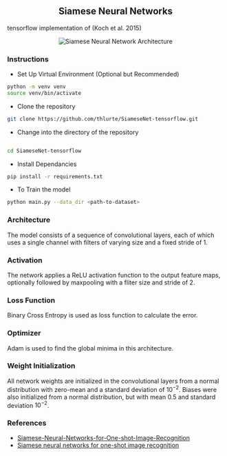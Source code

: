  <h2 align="center">Siamese Neural Networks</h2>
tensorflow implementation of (Koch et al. 2015)
<br>

<p align="center">
  <img src="assets/a.png" alt="Siamese Neural Network Architecture">
</p>


### Instructions

- Set Up Virtual Environment (Optional but Recommended)

```bash
python -m venv venv
source venv/bin/activate 
```

- Clone the repository
```bash
git clone https://github.com/thlurte/SiameseNet-tensorflow.git

```

- Change into the directory of the repository

```bash

cd SiameseNet-tensorflow
```

- Install Dependancies

```bash
pip install -r requirements.txt
```

- To Train the model

```bash
python main.py --data_dir <path-to-dataset>

```


###  Architecture

The model consists of a sequence of convolutional layers, each of which uses a single channel with filters of varying size and a fixed stride of 1.



### Activation 

The network applies a ReLU activation function to the output feature maps, optionally followed by maxpooling with a fliter size and stride of 2. 

### Loss Function
Binary Cross Entropy is used as loss function to calculate the error.

### Optimizer
Adam is used to find the global minima in this architecture.

### Weight Initialization
All network weights are initialized in the convolutional layers from a normal distribution with zero-mean and a standard deviation of $10^{−2}$. Biases were also initialized from a normal distribution, but with mean 0.5 and standard deviation $10^{−2}$.

  

### References

- [Siamese-Neural-Networks-for-One-shot-Image-Recognition](https://github.com/nevoit/Siamese-Neural-Networks-for-One-shot-Image-Recognition)
- [Siamese neural networks for one-shot image recognition](https://paperswithcode.com/paper/siamese-neural-networks-for-one-shot-image)
